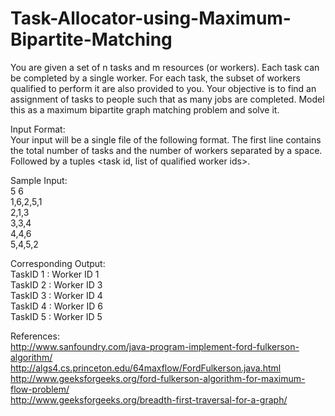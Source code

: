 # Task-Allocator-using-Maximum-Bipartite-Matching
You are given a set of n tasks and m resources (or workers). Each task can be completed by a single worker. For each task, the subset of workers qualified to perform it are also provided to you. Your objective is to find an assignment of tasks to people such that as many jobs are completed. Model this as a maximum bipartite graph matching problem and solve it.

Input Format:   
Your input will be a single file of the following format. The first line contains the total number of tasks and the number of workers separated by a space. 
Followed by a tuples \<task id, list of qualified worker ids>.

Sample Input:   
5 6   
1,6,2,5,1   
2,1,3   
3,3,4   
4,4,6   
5,4,5,2   

Corresponding Output:   
TaskID 1 : Worker ID 1    
TaskID 2 : Worker ID 3    
TaskID 3 : Worker ID 4    
TaskID 4 : Worker ID 6    
TaskID 5 : Worker ID 5    

References:   
http://www.sanfoundry.com/java-program-implement-ford-fulkerson-algorithm/    
http://algs4.cs.princeton.edu/64maxflow/FordFulkerson.java.html   
http://www.geeksforgeeks.org/ford-fulkerson-algorithm-for-maximum-flow-problem/   
http://www.geeksforgeeks.org/breadth-first-traversal-for-a-graph/
